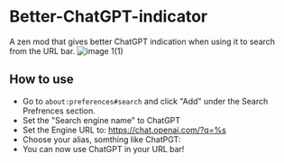 
# Better-ChatGPT-indicator
A zen mod that gives better ChatGPT indication when using it to search from the URL bar.
![image 1(1)](https://github.com/user-attachments/assets/cc46d643-d297-493a-91f7-38ca1f0cf306)

## How to use
* Go to `about:preferences#search` and click "Add" under the Search Prefrences section.
* Set the "Search engine name" to ChatGPT
* Set the Engine URL to: https://chat.openai.com/?q=%s
* Choose your alias, somthing like ChatPGT:
* You can now use ChatGPT in your URL bar!
